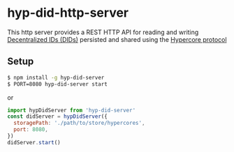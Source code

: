 # hyp-did-http-server

This http server provides a REST HTTP API for reading and writing
[Decentralized IDs (DIDs)](https://w3c.github.io/did-core/) 
persisted and shared using the 
[Hypercore protocol](https://hypercore-protocol.org)


## Setup

```bash
$ npm install -g hyp-did-server
$ PORT=8080 hyp-did-server start
```

or

```js
import hypDidServer from 'hyp-did-server'
const didServer = hypDidServer({
  storagePath: './path/to/store/hypercores',
  port: 8080,
})
didServer.start()
```

